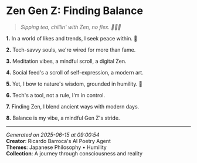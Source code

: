 # Zen Gen Z: Finding Balance

> *Sipping tea, chillin' with Zen, no flex. 🧘‍♀️🍵*

**1.** In a world of likes and trends, I seek peace within. 🍵


**2.** Tech-savvy souls, we're wired for more than fame.


**3.** Meditation vibes, a mindful scroll, a digital Zen.


**4.** Social feed's a scroll of self-expression, a modern art.


**5.** Yet, I bow to nature's wisdom, grounded in humility. 🙏


**6.** Tech's a tool, not a rule, I'm in control.


**7.** Finding Zen, I blend ancient ways with modern days.


**8.** Balance is my vibe, a mindful Gen Z's stride.



---

*Generated on 2025-06-15 at 09:00:54*  
**Creator**: Ricardo Barroca's AI Poetry Agent  
**Themes**: Japanese Philosophy • Humility  
**Collection**: A journey through consciousness and reality